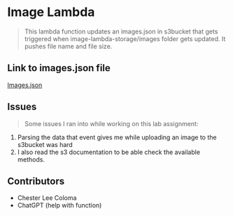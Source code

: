 # Image Lambda
> This lambda function updates an images.json in s3bucket that gets triggered when image-lambda-storage/images folder gets updated. It pushes file name and file size.

## Link to images.json file
[Images.json](https://image-lambda-storage.s3.us-west-2.amazonaws.com/images/images.json#)

## Issues
> Some issues I ran into while working on this lab assignment:
1. Parsing the data that event gives me while uploading an image to the s3bucket was hard
2. I also read the s3 documentation to be able check the available methods.

## Contributors
* Chester Lee Coloma
* ChatGPT (help with function)